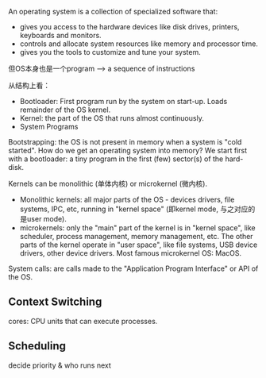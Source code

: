 > 

An operating system is a collection of specialized software that:

- gives you access to the hardware devices like disk drives, printers, keyboards and monitors.
- controls and allocate system resources like memory and processor time.
- gives you the tools to customize and tune your system.

但OS本身也是一个program --> a sequence of instructions

从结构上看：

- Bootloader: First program run by the system on start-up. Loads remainder of the OS kernel.
- Kernel: the part of the OS that runs almost continuously.
- System Programs



Bootstrapping:  the OS is not present in memory when a system is "cold started". How do we get an operating system into memory? We start first with a bootloader: a tiny program in the first (few) sector(s) of the hard-disk.



Kernels can be monolithic (单体内核) or microkernel (微内核).

- Monolithic kernels: all major parts of the OS - devices drivers, file systems, IPC, etc, running in "kernel space" (即kernel mode, 与之对应的是user mode).
- microkernels: only the "main" part of the kernel is in "kernel space", like scheduler, process management, memory management, etc. The other parts of the kernel operate in "user space", like file systems, USB device drivers, other device drivers. Most famous microkernel OS: MacOS.



System calls: are calls made to the "Application Program Interface" or API of the OS.

## Context Switching

cores: CPU units that can execute processes.

## Scheduling

decide priority & who runs next

